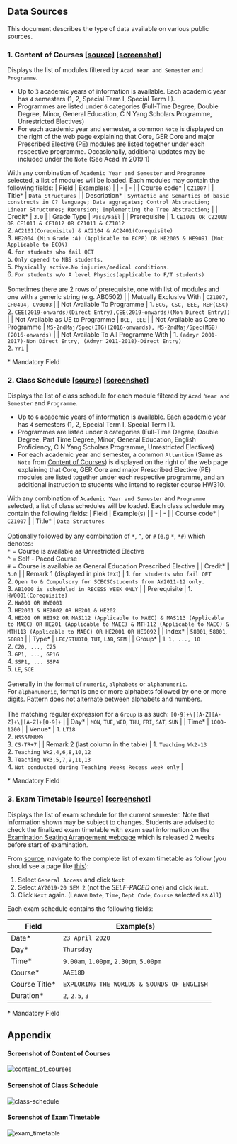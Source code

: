 ## Data Sources

This document describes the type of data available on various public sources.

<a name='content-of-courses'></a>

### 1. Content of Courses [[source]](https://wish.wis.ntu.edu.sg/webexe/owa/aus_subj_cont.main) [[screenshot]](#screenshot-course)

Displays the list of modules filtered by `Acad Year and Semester` and `Programme`.
  - Up to `3` academic years of information is available. Each academic year has `4` semesters (1, 2, Special Term I, Special Term II).
  - Programmes are listed under `6` categories (Full-Time Degree, Double Degree, Minor, General Education, C N Yang Scholars Programme, Unrestricted Electives)
  - For each academic year and semester, a common `Note` is displayed on the right of the web page explaining that Core, GER Core and major Prescribed Elective (PE) modules are listed together under each respective programme. Occasionally, additional updates may be included under the `Note` (See Acad Yr 2019 1)

With any combination of `Academic Year and Semester` and `Programme` selected, a list of modules will be loaded. Each modules may contain the following fields:
| Field | Example(s) |
| - | - |
| Course code* | `CZ1007` |
| Title* | `Data Structures` |
| Description* | `Syntactic and Semantics of basic constructs in C? language; Data aggregates; Control Abstraction; Linear Structures; Recursion; Implementing the Tree Abstraction;` |
| Credit* | `3.0` |
| Grade Type | `Pass/Fail` |
| Prerequisite | 1. `CE1008 OR CZ2008 OR CE1011 & CE1012 OR CZ1011 & CZ1012`<br>2. `AC2101(Corequisite) & AC2104 & AC2401(Corequisite)`<br>3. `HE2004 (Min Grade :A) (Applicable to ECPP) OR HE2005 & HE9091 (Not Applicable to ECON)`<br>4. `for students who fail QET`<br>5. `Only opened to NBS students.`<br>5. `Physically active.No injuries/medical conditions.`<br>6. `For students w/o A level Physics(applicable to F/T students)`<br><br>Sometimes there are 2 rows of prerequisite, one with list of modules and one with a generic string (e.g. AB0502) |
| Mutually Exclusive With | `CZ1007, CH0494, CV0003` |
| Not Available To Programme | 1. `BCG, CSC, EEE, REP(CSC)`<br>2. `CEE(2019-onwards)(Direct Entry),CEE(2019-onwards)(Non Direct Entry))` |
| Not Available as UE to Programme | `BCE, EEE` |
| Not Available as Core to Programme | `MS-2ndMaj/Spec(ITG)(2016-onwards), MS-2ndMaj/Spec(MSB)(2016-onwards)` |
| Not Available To All Programme With | 1. `(admyr 2001-2017)-Non Direct Entry, (Admyr 2011-2018)-Direct Entry)`<br>2. `Yr1` |

\* Mandatory Field

### 2. Class Schedule [[source]](https://wish.wis.ntu.edu.sg/webexe/owa/aus_schedule.main) [[screenshot]](#screenshot-class)

Displays the list of class schedule for each module filtered by `Acad Year and Semester` and `Programme`.
  - Up to `6` academic years of information is available. Each academic year has `4` semesters (1, 2, Special Term I, Special Term II).
  - Programmes are listed under `8` categories (Full-Time Degree, Double Degree, Part Time Degree, Minor, General Education, English Proficiency, C N Yang Scholars Programme, Unrestricted Electives)
  - For each academic year and semester, a common `Attention` (Same as `Note` from [Content of Courses](#content-of-courses)) is displayed on the right of the web page explaining that Core, GER Core and major Prescribed Elective (PE) modules are listed together under each respective programme, and an additional instruction to students who intend to register course HW310.

With any combination of `Academic Year and Semester` and `Programme` selected, a list of class schedules will be loaded. Each class schedule may contain the following fields:
| Field | Example(s) |
| - | - |
| Course code* | `CZ1007` |
| Title* | `Data Structures` <br><br>Optionally followed by any combination of `*`, `^`, or `#` (e.g `*`, `*#`) which denotes:<br>`*` = Course is available as Unrestricted Elective<br>`^` = Self - Paced Course<br>`#` = Course is available as General Education Prescribed Elective |
| Credit* | `3.0` |
| Remark 1 (displayed in pink text) | 1. `for students who fail QET`<br>2. `Open to & Compulsory for SCECSCstudents from AY2011-12 only.`<br>3. `AB1000 is scheduled in RECESS WEEK ONLY` |
| Prerequisite | 1. `HW0001(Corequisite)`<br>2. `HW001 OR HW0001`<br>3. `HE2001 & HE2002 OR HE201 & HE202`<br>4. `HE201 OR HE192 OR MAS112 (Applicable to MAEC) & MAS113 (Applicable to MAEC) OR HE201 (Applicable to MAEC) & MTH112 (Applicable to MAEC) & MTH113 (Applicable to MAEC) OR HE2001 OR HE9092` |
| Index* | `58001`, `58001`, `50883` |
| Type* | `LEC/STUDIO`, `TUT`, `LAB`, `SEM` |
| Group* | 1. `1, ..., 10`<br>2. `C20, ..., C25`<br>3. `GP1, ..., GP16`<br>4. `SSP1, ... SSP4`<br>5. `LE`, `SCE`<br><br>Generally in the format of `numeric`, `alphabets` or `alphanumeric`.<br>For `alphanumeric`, format is one or more alphabets followed by one or more digits. Pattern does not alternate between alphabets and numbers.<br><br>The matching regular expression for a `Group` is as such: `[0-9]+\|[A-Z][A-Z]+\|[A-Z]+[0-9]+` |
| Day* | `MON`, `TUE`, `WED`, `THU`, `FRI`, `SAT`, `SUN` |
| Time* | `1000-1200` |
| Venue* | 1. `LT18`<br>2. `HSSSEMRM9`<br>3. `CS-TR+7` |
| Remark 2 (last column in the table) | 1. `Teaching Wk2-13`<br>2. `Teaching Wk2,4,6,8,10,12`<br>3. `Teaching Wk3,5,7,9,11,13`<br>4. `Not conducted during Teaching Weeks Recess week only` |

\* Mandatory Field

### 3. Exam Timetable [[source]](https://wis.ntu.edu.sg/webexe/owa/exam_timetable_und.main) [[screenshot]](#screenshot-exam)

Displays the list of exam schedule for the current semester. Note that information shown may be subject to changes. Students are advised to check the finalized exam timetable with exam seat information on the [Examination Seating Arrangement webpage](https://www.ntu.edu.sg/Students/Undergraduate/AcademicServices/Examination/Pages/ExamSeatingArrangements.aspx) which is released 2 weeks before start of examination.

From [source](https://wis.ntu.edu.sg/webexe/owa/exam_timetable_und.main), navigate to the complete list of exam timetable as follow (you should see a page like [this](#screenshot-exam)):
1. Select `General Access` and click `Next`
2. Select `AY2019-20 SEM 2` (not the _SELF-PACED_ one) and click `Next`.
3. Click `Next` again. (Leave `Date`, `Time`, `Dept Code`, `Course` selected as `All`)

Each exam schedule contains the following fields:

| Field | Example(s) |
| - | - |
| Date* | `23 April 2020` |
| Day* | `Thursday` |
| Time* | `9.00am`, `1.00pm`, `2.30pm`, `5.00pm` |
| Course* | `AAE18D` |
| Course Title* | `EXPLORING THE WORLDS & SOUNDS OF ENGLISH` |
| Duration* | `2`, `2.5`, `3` |

\* Mandatory Field

## Appendix

<a name="screenshot-course"></a>

#### Screenshot of Content of Courses
![content_of_courses](content_of_courses.png)

<a name="screenshot-class"></a>

#### Screenshot of Class Schedule
![class-schedule](class_schedule.png)

<a name="screenshot-exam"></a>

#### Screenshot of Exam Timetable
![exam_timetable](exam_timetable.png)